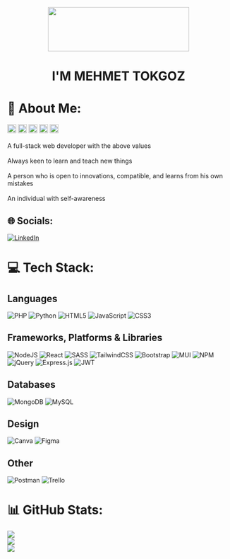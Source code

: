 <p align="center"> 
  <img width = "320" height= "100" src="https://user-images.githubusercontent.com/108399783/227622767-1ea02ce9-d0bb-4b88-921e-19c9fc7abcd0.gif"/></p>
  
<h1 align = "center">I'M MEHMET TOKGOZ
</h1>


# 💫 About Me:
<p align="left"> <img height="20" src="https://img.shields.io/badge/-RESPECTFUL-green"> <img height="20" src="https://img.shields.io/badge/-HONEST-red"> <img height="20" src="https://img.shields.io/badge/-FAIR-blue">  <img height="20" src="https://img.shields.io/badge/-HELPFUL-pink"> <img height="20" src="https://img.shields.io/badge/-HARDWORKING-grey"><br><br>A full-stack web developer with the above values<br><br>Always keen to learn and teach new things<br><br>A person who is open to innovations, compatible, and learns from his own mistakes<br><br>An individual with self-awareness
  
## 🌐 Socials:
[![LinkedIn](https://img.shields.io/badge/LinkedIn-%230077B5.svg?logo=linkedin&logoColor=white)](https://linkedin.com/in/mehmet-tokgöz-a2a11519a/) 

# 💻 Tech Stack:

## Languages
 ![PHP](https://img.shields.io/badge/php-%23777BB4.svg?style=for-the-badge&logo=php&logoColor=white) ![Python](https://img.shields.io/badge/python-3670A0?style=for-the-badge&logo=python&logoColor=ffdd54)
![HTML5](https://img.shields.io/badge/html5-%23E34F26.svg?style=for-the-badge&logo=html5&logoColor=white) ![JavaScript](https://img.shields.io/badge/javascript-%23323330.svg?style=for-the-badge&logo=javascript&logoColor=%23F7DF1E) ![CSS3](https://img.shields.io/badge/css3-%231572B6.svg?style=for-the-badge&logo=css3&logoColor=white)
## Frameworks, Platforms & Libraries

![NodeJS](https://img.shields.io/badge/node.js-6DA55F?style=for-the-badge&logo=node.js&logoColor=white) ![React](https://img.shields.io/badge/react-%2320232a.svg?style=for-the-badge&logo=react&logoColor=%2361DAFB) ![SASS](https://img.shields.io/badge/SASS-hotpink.svg?style=for-the-badge&logo=SASS&logoColor=white) ![TailwindCSS](https://img.shields.io/badge/tailwindcss-%2338B2AC.svg?style=for-the-badge&logo=tailwind-css&logoColor=white) ![Bootstrap](https://img.shields.io/badge/bootstrap-%23563D7C.svg?style=for-the-badge&logo=bootstrap&logoColor=white) ![MUI](https://img.shields.io/badge/MUI-%230081CB.svg?style=for-the-badge&logo=material-ui&logoColor=white) ![NPM](https://img.shields.io/badge/NPM-%23000000.svg?style=for-the-badge&logo=npm&logoColor=white)  ![jQuery](https://img.shields.io/badge/jquery-%230769AD.svg?style=for-the-badge&logo=jquery&logoColor=white)  ![Express.js](https://img.shields.io/badge/express.js-%23404d59.svg?style=for-the-badge&logo=express&logoColor=%2361DAFB) ![JWT](https://img.shields.io/badge/JWT-black?style=for-the-badge&logo=JSON%20web%20tokens)   

## Databases

 ![MongoDB](https://img.shields.io/badge/MongoDB-%234ea94b.svg?style=for-the-badge&logo=mongodb&logoColor=white) ![MySQL](https://img.shields.io/badge/mysql-%2300f.svg?style=for-the-badge&logo=mysql&logoColor=white) 

## Design
 
 ![Canva](https://img.shields.io/badge/Canva-%2300C4CC.svg?style=for-the-badge&logo=Canva&logoColor=white) 	![Figma](https://img.shields.io/badge/figma-%23F24E1E.svg?style=for-the-badge&logo=figma&logoColor=white) 

## Other

![Postman](https://img.shields.io/badge/Postman-FF6C37?style=for-the-badge&logo=postman&logoColor=white) ![Trello](https://img.shields.io/badge/Trello-%23026AA7.svg?style=for-the-badge&logo=Trello&logoColor=white)

# 📊 GitHub Stats:

![](https://github-readme-stats.vercel.app/api?username=MehmeTokgoz&theme=radical&hide_border=false&include_all_commits=false&count_private=false)<br/>
![](https://github-readme-streak-stats.herokuapp.com/?user=MehmeTokgoz&theme=radical&hide_border=false)<br/>
![](https://github-readme-stats.vercel.app/api/top-langs/?username=MehmeTokgoz&theme=radical&hide_border=false&include_all_commits=false&count_private=false&layout=compact)



